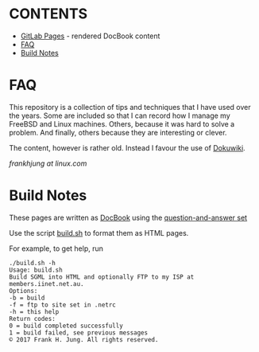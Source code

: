 # CONTENTS

* [GitLab Pages](https://frankhjung1.gitlab.io/faq) - rendered DocBook content
* [FAQ](README.md#faq)
* [Build Notes](README.md#build-notes)

# FAQ

This repository is a collection of tips and techniques that I have used over
the years. Some are included so that I can record how I manage my FreeBSD and
Linux machines. Others, because it was hard to solve a problem. And finally,
others because they are interesting or clever.

The content, however is rather old. Instead I favour the use of
[Dokuwiki](https://www.dokuwiki.org/dokuwiki#). 

_frankhjung at linux.com_

# Build Notes

These pages are written as [DocBook](http://www.docbook.org/) using the
[question-and-answer set](http://www.docbook.org/tdg/en/html/qandaset.html)

Use the script
[build.sh](https://github.com/frankhjung/faq/blob/master/build.sh) to format
them as HTML pages. 

For example, to get help, run

    ./build.sh -h
    Usage: build.sh
    Build SGML into HTML and optionally FTP to my ISP at members.iinet.net.au.
    Options:
    -b = build
    -f = ftp to site set in .netrc
    -h = this help
    Return codes:
    0 = build completed successfully
    1 = build failed, see previous messages
    © 2017 Frank H. Jung. All rights reserved.
